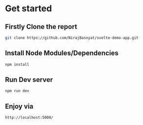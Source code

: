 # Get started

## Firstly Clone the report

```bash
git clone https://github.com/NirajBasnyat/svelte-demo-app.git
```

## Install Node Modules/Dependencies
```bash
npm install
```

## Run Dev server
```bash
npm run dev
```
## Enjoy via

```bash
http://localhost:5000/
```